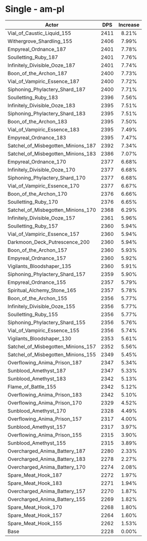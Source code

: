 # Single - am-pl
| Actor | DPS | Increase |
|---|:---:|:---:|
|Vial_of_Caustic_Liquid_155|2411|8.21%|
|Withergrove_Shardling_155|2406|7.99%|
|Empyreal_Ordnance_187|2401|7.78%|
|Soulletting_Ruby_187|2401|7.76%|
|Infinitely_Divisible_Ooze_187|2401|7.74%|
|Boon_of_the_Archon_187|2400|7.73%|
|Vial_of_Vampiric_Essence_187|2400|7.72%|
|Siphoning_Phylactery_Shard_187|2400|7.71%|
|Soulletting_Ruby_183|2396|7.56%|
|Infinitely_Divisible_Ooze_183|2395|7.51%|
|Siphoning_Phylactery_Shard_183|2395|7.51%|
|Boon_of_the_Archon_183|2395|7.50%|
|Vial_of_Vampiric_Essence_183|2395|7.49%|
|Empyreal_Ordnance_183|2395|7.47%|
|Satchel_of_Misbegotten_Minions_187|2392|7.34%|
|Satchel_of_Misbegotten_Minions_183|2386|7.07%|
|Empyreal_Ordnance_170|2377|6.68%|
|Infinitely_Divisible_Ooze_170|2377|6.68%|
|Siphoning_Phylactery_Shard_170|2377|6.68%|
|Vial_of_Vampiric_Essence_170|2377|6.67%|
|Boon_of_the_Archon_170|2376|6.66%|
|Soulletting_Ruby_170|2376|6.65%|
|Satchel_of_Misbegotten_Minions_170|2368|6.29%|
|Infinitely_Divisible_Ooze_157|2361|5.96%|
|Soulletting_Ruby_157|2360|5.94%|
|Vial_of_Vampiric_Essence_157|2360|5.94%|
|Darkmoon_Deck_Putrescence_200|2360|5.94%|
|Boon_of_the_Archon_157|2360|5.93%|
|Empyreal_Ordnance_157|2360|5.92%|
|Vigilants_Bloodshaper_135|2360|5.91%|
|Siphoning_Phylactery_Shard_157|2359|5.90%|
|Empyreal_Ordnance_155|2357|5.79%|
|Spiritual_Alchemy_Stone_165|2357|5.78%|
|Boon_of_the_Archon_155|2356|5.77%|
|Infinitely_Divisible_Ooze_155|2356|5.77%|
|Soulletting_Ruby_155|2356|5.77%|
|Siphoning_Phylactery_Shard_155|2356|5.76%|
|Vial_of_Vampiric_Essence_155|2356|5.74%|
|Vigilants_Bloodshaper_130|2353|5.61%|
|Satchel_of_Misbegotten_Minions_157|2352|5.56%|
|Satchel_of_Misbegotten_Minions_155|2349|5.45%|
|Overflowing_Anima_Prison_187|2347|5.34%|
|Sunblood_Amethyst_187|2347|5.33%|
|Sunblood_Amethyst_183|2342|5.13%|
|Flame_of_Battle_155|2342|5.12%|
|Overflowing_Anima_Prison_183|2342|5.10%|
|Overflowing_Anima_Prison_170|2329|4.52%|
|Sunblood_Amethyst_170|2328|4.49%|
|Overflowing_Anima_Prison_157|2317|4.00%|
|Sunblood_Amethyst_157|2317|3.97%|
|Overflowing_Anima_Prison_155|2315|3.90%|
|Sunblood_Amethyst_155|2315|3.89%|
|Overcharged_Anima_Battery_187|2280|2.33%|
|Overcharged_Anima_Battery_183|2278|2.27%|
|Overcharged_Anima_Battery_170|2274|2.08%|
|Spare_Meat_Hook_187|2272|1.97%|
|Spare_Meat_Hook_183|2271|1.94%|
|Overcharged_Anima_Battery_157|2270|1.87%|
|Overcharged_Anima_Battery_155|2269|1.82%|
|Spare_Meat_Hook_170|2268|1.80%|
|Spare_Meat_Hook_157|2264|1.60%|
|Spare_Meat_Hook_155|2262|1.53%|
|Base|2228|0.00%|
